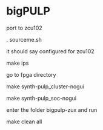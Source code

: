 # bigPULP

port to zcu102

. sourceme.sh

it should say configured for zcu102

make ips

go to fpga directory 

make synth-pulp_cluster-nogui

make synth-pulp_soc-nogui

enter the folder bigpulp-zux and run

make clean all